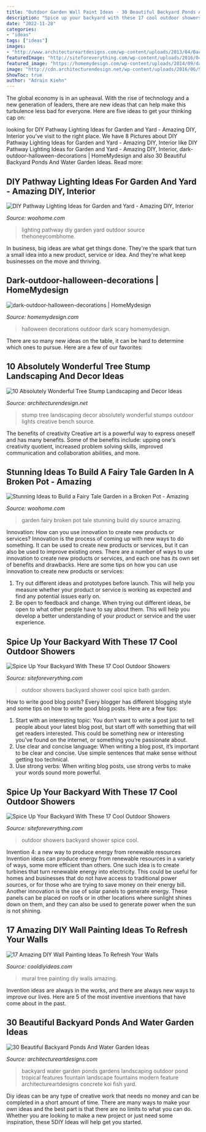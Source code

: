 ```yaml
---
title: "Outdoor Garden Wall Paint Ideas - 30 Beautiful Backyard Ponds And Water Garden Ideas"
description: "Spice up your backyard with these 17 cool outdoor showers"
date: "2022-11-28"
categories:
- "ideas"
tags: ["ideas"]
images:
- "http://www.architectureartdesigns.com/wp-content/uploads/2013/04/Backyard-ArchitectureArtDesigns-4.jpg"
featuredImage: "http://siteforeverything.com/wp-content/uploads/2016/04/Outdoor-Shower-5.jpg"
featured_image: "https://homemydesign.com/wp-content/uploads/2014/09/dark-outdoor-halloween-decorations.jpg"
image: "http://cdn.architecturendesign.net/wp-content/uploads/2016/06/5-1.jpg"
ShowToc: true
author: "Adrain Kiehn"
---
```



The global economy is in an upheaval. With the rise of technology and a new generation of leaders, there are new ideas that can help make this turbulence less bad for everyone. Here are five ideas to get your thinking cap on: 

	

		
looking for DIY Pathway Lighting Ideas for Garden and Yard - Amazing DIY, Interior you've visit to the right place. We have 8 Pictures about DIY Pathway Lighting Ideas for Garden and Yard - Amazing DIY, Interior like DIY Pathway Lighting Ideas for Garden and Yard - Amazing DIY, Interior, dark-outdoor-halloween-decorations | HomeMydesign and also 30 Beautiful Backyard Ponds And Water Garden Ideas. Read more:
		
    
## DIY Pathway Lighting Ideas For Garden And Yard - Amazing DIY, Interior

<img loading=lazy src="http://www.woohome.com/wp-content/uploads/2017/06/lighting-ideas-for-pathway-6.jpg" onerror="this.onerror=null;this.src='https://tse1.mm.bing.net/th?id=OIP.1ScVy6yKbAX-m4LbuoClMgHaLH&amp;pid=15.1';" alt="DIY Pathway Lighting Ideas for Garden and Yard - Amazing DIY, Interior">

_Source: woohome.com_

>lighting pathway diy garden yard outdoor source thehoneycombhome. 

	

In business, big ideas are what get things done. They're the spark that turn a small idea into a new product, service or idea. And they're what keep businesses on the move and thriving.

    
## Dark-outdoor-halloween-decorations | HomeMydesign

<img loading=lazy src="https://homemydesign.com/wp-content/uploads/2014/09/dark-outdoor-halloween-decorations.jpg" onerror="this.onerror=null;this.src='https://tse4.mm.bing.net/th?id=OIP.Mx1qikBiRJuHc7kXdMb1vgHaLT&amp;pid=15.1';" alt="dark-outdoor-halloween-decorations | HomeMydesign">

_Source: homemydesign.com_

>halloween decorations outdoor dark scary homemydesign. 

	

There are so many new ideas on the table, it can be hard to determine which ones to pursue. Here are a few of our favorites: 

    
## 10 Absolutely Wonderful Tree Stump Landscaping And Decor Ideas

<img loading=lazy src="http://cdn.architecturendesign.net/wp-content/uploads/2016/06/5-1.jpg" onerror="this.onerror=null;this.src='https://tse2.mm.bing.net/th?id=OIP.dpDU1Lo2vg_bzfy4eKP62gHaEd&amp;pid=15.1';" alt="10 Absolutely Wonderful Tree Stump Landscaping and Decor Ideas">

_Source: architecturendesign.net_

>stump tree landscaping decor absolutely wonderful stumps outdoor lights creative bench source. 

	

The benefits of creativity
Creative art is a powerful way to express oneself and has many benefits. Some of the benefits include: upping one's creativity quotient, increased problem solving skills, improved communication and collaboration abilities, and more.

    
## Stunning Ideas To Build A Fairy Tale Garden In A Broken Pot - Amazing

<img loading=lazy src="https://www.woohome.com/wp-content/uploads/2016/01/Broken-Pot-Fairy-Garden-17.jpg" onerror="this.onerror=null;this.src='https://tse3.mm.bing.net/th?id=OIP.HsNlDH5KlRWQZuaJnnWWggHaJ4&amp;pid=15.1';" alt="Stunning Ideas to Build a Fairy Tale Garden in a Broken Pot - Amazing">

_Source: woohome.com_

>garden fairy broken pot tale stunning build diy source amazing. 

	

Innovation: How can you use innovation to create new products or services?
Innovation is the process of coming up with new ways to do something. It can be used to create new products or services, but it can also be used to improve existing ones. There are a number of ways to use innovation to create new products or services, and each one has its own set of benefits and drawbacks. Here are some tips on how you can use innovation to create new products or services: 
1. Try out different ideas and prototypes before launch. This will help you measure whether your product or service is working as expected and find any potential issues early on. 
2. Be open to feedback and change. When trying out different ideas, be open to what other people have to say about them. This will help you develop a better understanding of your product or service and the user experience. 

    
## Spice Up Your Backyard With These 17 Cool Outdoor Showers

<img loading=lazy src="http://siteforeverything.com/wp-content/uploads/2016/04/Outdoor-Shower-6.jpg" onerror="this.onerror=null;this.src='https://tse4.mm.bing.net/th?id=OIP.upm9wf4wI381Mfzhcu5akQHaKw&amp;pid=15.1';" alt="Spice Up Your Backyard With These 17 Cool Outdoor Showers">

_Source: siteforeverything.com_

>outdoor showers backyard shower cool spice bath garden. 

	

How to write good blog posts?
Every blogger has different blogging style and some tips on how to write good blog posts. Here are a few tips: 
1. Start with an interesting topic: You don’t want to write a post just to tell people about your latest blog post, but start off with something that will get readers interested. This could be something new or interesting you’ve found on the internet, or something you’re passionate about. 
2. Use clear and concise language: When writing a blog post, it’s important to be clear and concise. Use simple sentences that make sense without getting too technical. 
3. Use strong verbs: When writing blog posts, use strong verbs to make your words sound more powerful.

    
## Spice Up Your Backyard With These 17 Cool Outdoor Showers

<img loading=lazy src="http://siteforeverything.com/wp-content/uploads/2016/04/Outdoor-Shower-5.jpg" onerror="this.onerror=null;this.src='https://tse2.mm.bing.net/th?id=OIP.mcLGfxFsc4MnsomYKm0xwwHaLH&amp;pid=15.1';" alt="Spice Up Your Backyard With These 17 Cool Outdoor Showers">

_Source: siteforeverything.com_

>outdoor showers backyard shower spice cool. 

	

Invention 4: a new way to produce energy from renewable resources
Invention ideas can produce energy from renewable resources in a variety of ways, some more efficient than others. One such idea is to create turbines that turn renewable energy into electricity. This could be useful for homes and businesses that do not have access to traditional power sources, or for those who are trying to save money on their energy bill. Another innovation is the use of solar panels to generate energy. These panels can be placed on roofs or in other locations where sunlight shines down on them, and they can also be used to generate power when the sun is not shining.

    
## 17 Amazing DIY Wall Painting Ideas To Refresh Your Walls

<img loading=lazy src="http://cooldiyideas.com/wp-content/uploads/2015/07/Tree-Mural.jpg" onerror="this.onerror=null;this.src='https://tse2.mm.bing.net/th?id=OIP.TW7BOu4x3fj9FSCJ7lLnAgHaJ4&amp;pid=15.1';" alt="17 Amazing DIY Wall Painting Ideas To Refresh Your Walls">

_Source: cooldiyideas.com_

>mural tree painting diy walls amazing. 

	

Invention ideas are always in the works, and there are always new ways to improve our lives. Here are 5 of the most inventive inventions that have come about in the past.

    
## 30 Beautiful Backyard Ponds And Water Garden Ideas

<img loading=lazy src="http://www.architectureartdesigns.com/wp-content/uploads/2013/04/Backyard-ArchitectureArtDesigns-4.jpg" onerror="this.onerror=null;this.src='https://tse4.mm.bing.net/th?id=OIP.pTQD_cy7exuwIXpbB3XA8AHaLH&amp;pid=15.1';" alt="30 Beautiful Backyard Ponds And Water Garden Ideas">

_Source: architectureartdesigns.com_

>backyard water garden ponds gardens landscaping outdoor pond tropical features fountain landscape fountains modern feature architectureartdesigns concrete koi fish yard. 

	

Diy ideas can be any type of creative work that needs no money and can be completed in a short amount of time. There are many ways to make your own ideas and the best part is that there are no limits to what you can do. Whether you are looking to make a new project or just need some inspiration, these 5DIY Ideas will help get you started.

